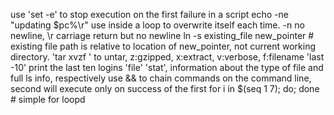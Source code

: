 
use 'set -e' to stop execution on the first failure in a script
echo -ne "updating $pc%\r" use inside a loop to overwrite itself each time. -n no newline, \r carriage return but no newline
ln -s existing_file new_pointer # existing file path is relative to location of new_pointer, not current working directory.
'tar xvzf <filename>' to untar, z:gzipped, x:extract, v:verbose, f:filename
'last -10' print the last ten logins
'file' 'stat', information about the type of file and full ls info, respectively
use && to chain commands on the command line, second will execute only on success of the first
for i in $(seq 1 7); do; done # simple for loopd
